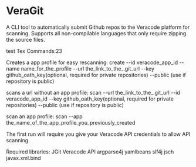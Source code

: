 # VeraGit

A CLI tool to automatically submit Github repos to the Veracode platform for scanning.
Supports all non-compilable languages that only require zipping the source files.

test Tex
Commands:23

Creates a app profile for easy rescanning: 
create --id veracode_app_id --name name_for_the_profile --url the_link_to_the_.git_url --key github_oath_key(optional, required for private repositories) --public (use if repository is public)

scans a url without an app profile: 
scan --url the_link_to_the_.git_url --id veracode_app_id --key github_oath_key(optional, required for private repositories) --public (use if repository is public)

scan an app profile: 
scan --app the_name_of_the_app_profile_you_previously_created

The first run will require you give your Veracode API credentials to allow API scanning.


Required libraries:
JGit
Veracode API
argparse4j
yamlbeans
slf4j
jsch
javax.xml.bind
